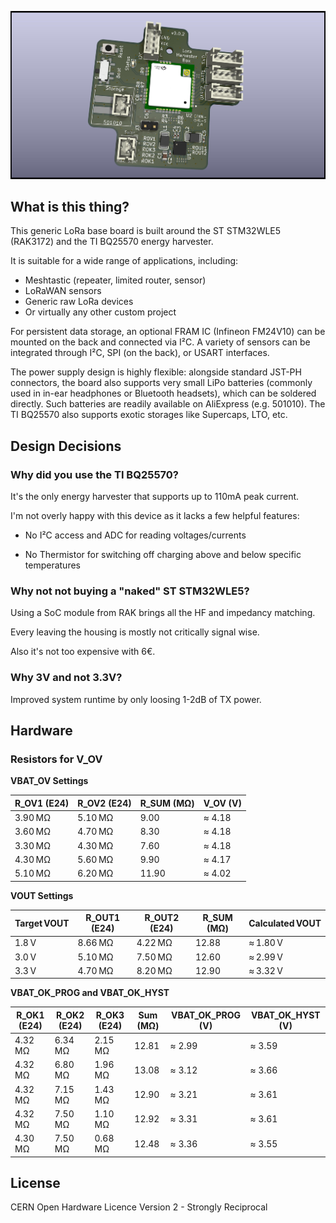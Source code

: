 ![MeshtasticRouterNode](docs/LoraHarvesterBox.jpg)

## What is this thing?

This generic LoRa base board is built around the ST STM32WLE5 (RAK3172) and the TI BQ25570 energy harvester.

It is suitable for a wide range of applications, including:

- Meshtastic (repeater, limited router, sensor)
- LoRaWAN sensors
- Generic raw LoRa devices
- Or virtually any other custom project

For persistent data storage, an optional FRAM IC (Infineon FM24V10) can be mounted on the back and connected via I²C. A variety of sensors can be integrated through I²C, SPI (on the back), or USART interfaces.

The power supply design is highly flexible: alongside standard JST-PH connectors, the board also supports very small LiPo batteries (commonly used in in-ear headphones or Bluetooth headsets), which can be soldered directly. Such batteries are readily available on AliExpress (e.g. 501010). The TI BQ25570 also supports exotic storages like Supercaps, LTO, etc.


## Design Decisions

### Why did you use the TI BQ25570?

It's the only energy harvester that supports up to 110mA peak current.

I'm not overly happy with this device as it lacks a few helpful features:

 - No I²C access and ADC for reading voltages/currents

 - No Thermistor for switching off charging above and below specific temperatures

 
### Why not not buying a "naked" ST STM32WLE5? 

Using a SoC module from RAK brings all the HF and impedancy matching. 

Every leaving the housing is mostly not critically signal wise.

Also it's not too expensive with 6€.

### Why 3V and not 3.3V?

Improved system runtime by only loosing 1-2dB of TX power.

## Hardware

### Resistors for V_OV

**VBAT_OV Settings**

| R_OV1 (E24) | R_OV2 (E24) | R_SUM (MΩ) | V_OV (V)  |
|-------------|-------------|------------|-----------|
| 3.90 MΩ     | 5.10 MΩ     | 9.00       | ≈ 4.18   |
| 3.60 MΩ     | 4.70 MΩ     | 8.30       | ≈ 4.18   |
| 3.30 MΩ     | 4.30 MΩ     | 7.60       | ≈ 4.18   |
| 4.30 MΩ     | 5.60 MΩ     | 9.90       | ≈ 4.17   |
| 5.10 MΩ     | 6.20 MΩ     | 11.90      | ≈ 4.02   |


**VOUT Settings**

| Target VOUT | R_OUT1 (E24) | R_OUT2 (E24) | R_SUM (MΩ) | Calculated VOUT |
|-------------|--------------|--------------|------------|-----------------|
| 1.8 V       | 8.66 MΩ       | 4.22 MΩ       | 12.88      | ≈ 1.80 V        |
| 3.0 V       | 5.10 MΩ       | 7.50 MΩ       | 12.60      | ≈ 2.99 V        |
| 3.3 V       | 4.70 MΩ       | 8.20 MΩ       | 12.90      | ≈ 3.32 V        |



**VBAT_OK_PROG and VBAT_OK_HYST**

| R_OK1 (E24) | R_OK2 (E24) | R_OK3 (E24) | Sum (MΩ) | VBAT_OK_PROG (V) | VBAT_OK_HYST (V) |
|-------------|-------------|-------------|----------|------------------|------------------|
| 4.32 MΩ     | 6.34 MΩ     | 2.15 MΩ     | 12.81    | ≈ 2.99           | ≈ 3.59           |
| 4.32 MΩ     | 6.80 MΩ     | 1.96 MΩ     | 13.08    | ≈ 3.12           | ≈ 3.66           |
| 4.32 MΩ     | 7.15 MΩ     | 1.43 MΩ     | 12.90    | ≈ 3.21           | ≈ 3.61           |
| 4.32 MΩ     | 7.50 MΩ     | 1.10 MΩ     | 12.92    | ≈ 3.31           | ≈ 3.61           |
| 4.30 MΩ     | 7.50 MΩ     | 0.68 MΩ     | 12.48    | ≈ 3.36           | ≈ 3.55           |

## License

CERN Open Hardware Licence Version 2 - Strongly Reciprocal 

